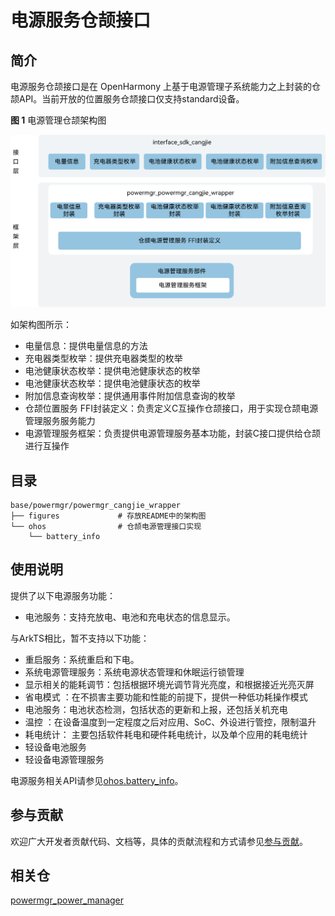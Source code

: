 # 电源服务仓颉接口

## 简介

电源服务仓颉接口是在 OpenHarmony 上基于电源管理子系统能力之上封装的仓颉API。当前开放的位置服务仓颉接口仅支持standard设备。

**图 1**  电源管理仓颉架构图

![](figures/powermgr_cangjie_wrapper_architecture.png)

如架构图所示：

- 电量信息：提供电量信息的方法
- 充电器类型枚举：提供充电器类型的枚举
- 电池健康状态枚举：提供电池健康状态的枚举
- 电池健康状态枚举：提供电池健康状态的枚举
- 附加信息查询枚举：提供通用事件附加信息查询的枚举
- 仓颉位置服务 FFI封装定义：负责定义C互操作仓颉接口，用于实现仓颉电源管理服务服务能力
- 电源管理服务框架：负责提供电源管理服务基本功能，封装C接口提供给仓颉进行互操作

## 目录

```
base/powermgr/powermgr_cangjie_wrapper
├── figures             # 存放README中的架构图
└── ohos                # 仓颉电源管理接口实现
    └── battery_info
```

## 使用说明

提供了以下电源服务功能：
- 电池服务：支持充放电、电池和充电状态的信息显示。

与ArkTS相比，暂不支持以下功能：
- 重启服务：系统重启和下电。
- 系统电源管理服务：系统电源状态管理和休眠运行锁管理
- 显示相关的能耗调节：包括根据环境光调节背光亮度，和根据接近光亮灭屏
- 省电模式 ：在不损害主要功能和性能的前提下，提供一种低功耗操作模式
- 电池服务：电池状态检测，包括状态的更新和上报，还包括关机充电
- 温控 ：在设备温度到一定程度之后对应用、SoC、外设进行管控，限制温升
- 耗电统计： 主要包括软件耗电和硬件耗电统计，以及单个应用的耗电统计
- 轻设备电池服务
- 轻设备电源管理服务

电源服务相关API请参见[ohos.battery_info](https://gitcode.com/openharmony-sig/arkcompiler_cangjie_ark_interop/blob/master/doc/API_Reference/source_zh_cn/apis/BasicServicesKit/cj-apis-battery_info.md)。

## 参与贡献

欢迎广大开发者贡献代码、文档等，具体的贡献流程和方式请参见[参与贡献](https://gitcode.com/openharmony/docs/blob/master/zh-cn/contribute/%E5%8F%82%E4%B8%8E%E8%B4%A1%E7%8C%AE.md)。

## 相关仓

[powermgr_power_manager](https://gitee.com/openharmony/powermgr_power_manager/blob/master/README_zh.md)
